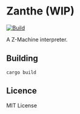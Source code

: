 # Zanthe (WIP)

[![Build](https://github.com/morganfogg/zanthe/workflows/Build/badge.svg "Build Results")](https://github.com/morganfogg/zanthe/actions)

A Z-Machine interpreter. 

## Building

```
cargo build
```

## Licence
MIT License
